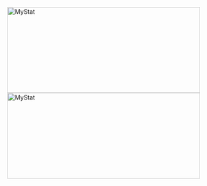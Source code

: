 <img width="450em" height="200em" align="left" alt="MyStat" src="https://github-readme-stats.vercel.app/api?username=Andreyneumyvannyi&show_icons=true&theme=blueberry">
<img width="450em" height="200em" align="rigth" alt="MyStat" src="https://github-readme-stats.vercel.app/api/top-langs/?username=Andreyneumyvannyi&layout=compact">
